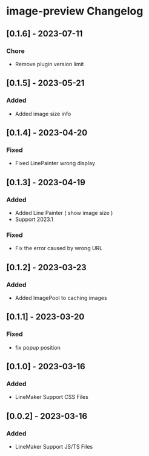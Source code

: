 <!-- Keep a Changelog guide -> https://keepachangelog.com -->

# image-preview Changelog

## [0.1.6] - 2023-07-11

### Chore
-  Remove plugin version limit

## [0.1.5] - 2023-05-21

### Added
-  Added image size info

## [0.1.4] - 2023-04-20

### Fixed
-  Fixed LinePainter wrong display

## [0.1.3] - 2023-04-19

### Added
-  Added Line Painter ( show image size )
-  Support 2023.1

### Fixed
- Fix the error caused by wrong URL

## [0.1.2] - 2023-03-23

### Added
-  Added ImagePool to caching images

## [0.1.1] - 2023-03-20

### Fixed
- fix popup position

## [0.1.0] - 2023-03-16

### Added
- LineMaker Support CSS Files

## [0.0.2] - 2023-03-16

### Added
- LineMaker Support JS/TS Files

